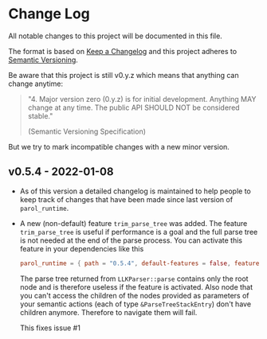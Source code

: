 # Change Log

All notable changes to this project will be documented in this file.

The format is based on [Keep a Changelog](http://keepachangelog.com/)
and this project adheres to [Semantic Versioning](http://semver.org/).

Be aware that this project is still v0.y.z which means that anything can change anytime:

>"4. Major version zero (0.y.z) is for initial development. Anything MAY change at any time. The public API SHOULD NOT be considered stable."
>
>(Semantic Versioning Specification)

But we try to mark incompatible changes with a new minor version.

## v0.5.4 - 2022-01-08

* As of this version a detailed changelog is maintained to help people to keep track of changes that
have been made since last version of `parol_runtime`.
* A new (non-default) feature `trim_parse_tree` was added. The feature `trim_parse_tree` is useful
if performance is a goal and the full parse tree is not needed at the end of the parse process.
You can activate this feature in your dependencies like this

    ```toml
    parol_runtime = { path = "0.5.4", default-features = false, features = ["trim_parse_tree"] }"
    ```

    The parse tree returned from `LLKParser::parse` contains only the root node and is therefore
useless if the feature is activated. Also node that you can't access the children of the nodes
provided as parameters of your semantic actions (each of type `&ParseTreeStackEntry`) don't have
children anymore. Therefore to navigate them will fail.

    This fixes issue #1
